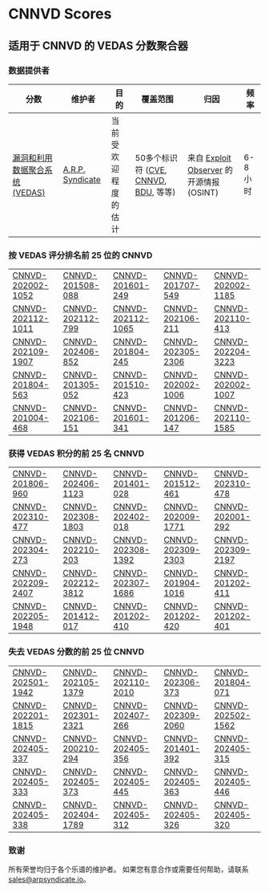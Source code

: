 
# CNNVD Scores
## 适用于 CNNVD 的 VEDAS 分数聚合器

### 数据提供者
| 分数 | 维护者 | 目的 | 覆盖范围 | 归因 | 频率 |
| ----- | ---------- | ------- | -------- | ----------- | --------- |
| [漏洞和利用数据聚合系统 (VEDAS)](https://vedas.arpsyndicate.io) | [A.R.P. Syndicate](https://www.arpsyndicate.io) | 当前受欢迎程度的估计 | 50多个标识符 ([CVE](https://github.com/ARPSyndicate/cve-scores), [CNNVD](https://github.com/ARPSyndicate/cnnvd-scores), [BDU](https://github.com/ARPSyndicate/bdu-scores), 等等) | 来自 [Exploit Observer](https://www.exploit.observer) 的开源情报 (OSINT) | 6-8小时 |



<h3>按 VEDAS 评分排名前 25 位的 CNNVD</h3>

<table>
  <tr>
    <td><a href='https://vedas.arpsyndicate.io/?vuln=CNNVD-202002-1052'>CNNVD-202002-1052</a></td>
    <td><a href='https://vedas.arpsyndicate.io/?vuln=CNNVD-201508-088'>CNNVD-201508-088</a></td>
    <td><a href='https://vedas.arpsyndicate.io/?vuln=CNNVD-201601-249'>CNNVD-201601-249</a></td>
    <td><a href='https://vedas.arpsyndicate.io/?vuln=CNNVD-201707-549'>CNNVD-201707-549</a></td>
    <td><a href='https://vedas.arpsyndicate.io/?vuln=CNNVD-202002-1185'>CNNVD-202002-1185</a></td>
  </tr>
  <tr>
    <td><a href='https://vedas.arpsyndicate.io/?vuln=CNNVD-202112-1011'>CNNVD-202112-1011</a></td>
    <td><a href='https://vedas.arpsyndicate.io/?vuln=CNNVD-202112-799'>CNNVD-202112-799</a></td>
    <td><a href='https://vedas.arpsyndicate.io/?vuln=CNNVD-202112-1065'>CNNVD-202112-1065</a></td>
    <td><a href='https://vedas.arpsyndicate.io/?vuln=CNNVD-202106-211'>CNNVD-202106-211</a></td>
    <td><a href='https://vedas.arpsyndicate.io/?vuln=CNNVD-202110-413'>CNNVD-202110-413</a></td>
  </tr>
  <tr>
    <td><a href='https://vedas.arpsyndicate.io/?vuln=CNNVD-202109-1907'>CNNVD-202109-1907</a></td>
    <td><a href='https://vedas.arpsyndicate.io/?vuln=CNNVD-202406-852'>CNNVD-202406-852</a></td>
    <td><a href='https://vedas.arpsyndicate.io/?vuln=CNNVD-201804-245'>CNNVD-201804-245</a></td>
    <td><a href='https://vedas.arpsyndicate.io/?vuln=CNNVD-202305-2306'>CNNVD-202305-2306</a></td>
    <td><a href='https://vedas.arpsyndicate.io/?vuln=CNNVD-202204-3223'>CNNVD-202204-3223</a></td>
  </tr>
  <tr>
    <td><a href='https://vedas.arpsyndicate.io/?vuln=CNNVD-201804-563'>CNNVD-201804-563</a></td>
    <td><a href='https://vedas.arpsyndicate.io/?vuln=CNNVD-201305-052'>CNNVD-201305-052</a></td>
    <td><a href='https://vedas.arpsyndicate.io/?vuln=CNNVD-201510-423'>CNNVD-201510-423</a></td>
    <td><a href='https://vedas.arpsyndicate.io/?vuln=CNNVD-202002-1006'>CNNVD-202002-1006</a></td>
    <td><a href='https://vedas.arpsyndicate.io/?vuln=CNNVD-202002-1007'>CNNVD-202002-1007</a></td>
  </tr>
  <tr>
    <td><a href='https://vedas.arpsyndicate.io/?vuln=CNNVD-201004-468'>CNNVD-201004-468</a></td>
    <td><a href='https://vedas.arpsyndicate.io/?vuln=CNNVD-202106-151'>CNNVD-202106-151</a></td>
    <td><a href='https://vedas.arpsyndicate.io/?vuln=CNNVD-201601-341'>CNNVD-201601-341</a></td>
    <td><a href='https://vedas.arpsyndicate.io/?vuln=CNNVD-201206-147'>CNNVD-201206-147</a></td>
    <td><a href='https://vedas.arpsyndicate.io/?vuln=CNNVD-202110-1585'>CNNVD-202110-1585</a></td>
  </tr>
</table>


<h3>获得 VEDAS 积分的前 25 名 CNNVD</h3>

<table>
  <tr>
    <td><a href='https://vedas.arpsyndicate.io/?vuln=CNNVD-201806-960'>CNNVD-201806-960</a></td>
    <td><a href='https://vedas.arpsyndicate.io/?vuln=CNNVD-202406-1123'>CNNVD-202406-1123</a></td>
    <td><a href='https://vedas.arpsyndicate.io/?vuln=CNNVD-201401-028'>CNNVD-201401-028</a></td>
    <td><a href='https://vedas.arpsyndicate.io/?vuln=CNNVD-201512-461'>CNNVD-201512-461</a></td>
    <td><a href='https://vedas.arpsyndicate.io/?vuln=CNNVD-202310-478'>CNNVD-202310-478</a></td>
  </tr>
  <tr>
    <td><a href='https://vedas.arpsyndicate.io/?vuln=CNNVD-202310-477'>CNNVD-202310-477</a></td>
    <td><a href='https://vedas.arpsyndicate.io/?vuln=CNNVD-202308-1803'>CNNVD-202308-1803</a></td>
    <td><a href='https://vedas.arpsyndicate.io/?vuln=CNNVD-202402-018'>CNNVD-202402-018</a></td>
    <td><a href='https://vedas.arpsyndicate.io/?vuln=CNNVD-202009-1771'>CNNVD-202009-1771</a></td>
    <td><a href='https://vedas.arpsyndicate.io/?vuln=CNNVD-202001-292'>CNNVD-202001-292</a></td>
  </tr>
  <tr>
    <td><a href='https://vedas.arpsyndicate.io/?vuln=CNNVD-202304-273'>CNNVD-202304-273</a></td>
    <td><a href='https://vedas.arpsyndicate.io/?vuln=CNNVD-202210-203'>CNNVD-202210-203</a></td>
    <td><a href='https://vedas.arpsyndicate.io/?vuln=CNNVD-202308-1392'>CNNVD-202308-1392</a></td>
    <td><a href='https://vedas.arpsyndicate.io/?vuln=CNNVD-202309-2303'>CNNVD-202309-2303</a></td>
    <td><a href='https://vedas.arpsyndicate.io/?vuln=CNNVD-202309-2197'>CNNVD-202309-2197</a></td>
  </tr>
  <tr>
    <td><a href='https://vedas.arpsyndicate.io/?vuln=CNNVD-202209-2407'>CNNVD-202209-2407</a></td>
    <td><a href='https://vedas.arpsyndicate.io/?vuln=CNNVD-202212-3812'>CNNVD-202212-3812</a></td>
    <td><a href='https://vedas.arpsyndicate.io/?vuln=CNNVD-202307-1686'>CNNVD-202307-1686</a></td>
    <td><a href='https://vedas.arpsyndicate.io/?vuln=CNNVD-201904-1016'>CNNVD-201904-1016</a></td>
    <td><a href='https://vedas.arpsyndicate.io/?vuln=CNNVD-201202-411'>CNNVD-201202-411</a></td>
  </tr>
  <tr>
    <td><a href='https://vedas.arpsyndicate.io/?vuln=CNNVD-202205-1948'>CNNVD-202205-1948</a></td>
    <td><a href='https://vedas.arpsyndicate.io/?vuln=CNNVD-201412-017'>CNNVD-201412-017</a></td>
    <td><a href='https://vedas.arpsyndicate.io/?vuln=CNNVD-201202-410'>CNNVD-201202-410</a></td>
    <td><a href='https://vedas.arpsyndicate.io/?vuln=CNNVD-201202-420'>CNNVD-201202-420</a></td>
    <td><a href='https://vedas.arpsyndicate.io/?vuln=CNNVD-201202-401'>CNNVD-201202-401</a></td>
  </tr>
</table>


<h3>失去 VEDAS 分数的前 25 位 CNNVD</h3>

<table>
  <tr>
    <td><a href='https://vedas.arpsyndicate.io/?vuln=CNNVD-202501-1942'>CNNVD-202501-1942</a></td>
    <td><a href='https://vedas.arpsyndicate.io/?vuln=CNNVD-202105-1379'>CNNVD-202105-1379</a></td>
    <td><a href='https://vedas.arpsyndicate.io/?vuln=CNNVD-202110-2010'>CNNVD-202110-2010</a></td>
    <td><a href='https://vedas.arpsyndicate.io/?vuln=CNNVD-202306-373'>CNNVD-202306-373</a></td>
    <td><a href='https://vedas.arpsyndicate.io/?vuln=CNNVD-201804-071'>CNNVD-201804-071</a></td>
  </tr>
  <tr>
    <td><a href='https://vedas.arpsyndicate.io/?vuln=CNNVD-202201-1815'>CNNVD-202201-1815</a></td>
    <td><a href='https://vedas.arpsyndicate.io/?vuln=CNNVD-202301-2321'>CNNVD-202301-2321</a></td>
    <td><a href='https://vedas.arpsyndicate.io/?vuln=CNNVD-202407-266'>CNNVD-202407-266</a></td>
    <td><a href='https://vedas.arpsyndicate.io/?vuln=CNNVD-202309-2060'>CNNVD-202309-2060</a></td>
    <td><a href='https://vedas.arpsyndicate.io/?vuln=CNNVD-202502-1562'>CNNVD-202502-1562</a></td>
  </tr>
  <tr>
    <td><a href='https://vedas.arpsyndicate.io/?vuln=CNNVD-202405-337'>CNNVD-202405-337</a></td>
    <td><a href='https://vedas.arpsyndicate.io/?vuln=CNNVD-200210-294'>CNNVD-200210-294</a></td>
    <td><a href='https://vedas.arpsyndicate.io/?vuln=CNNVD-202405-356'>CNNVD-202405-356</a></td>
    <td><a href='https://vedas.arpsyndicate.io/?vuln=CNNVD-201401-392'>CNNVD-201401-392</a></td>
    <td><a href='https://vedas.arpsyndicate.io/?vuln=CNNVD-202405-315'>CNNVD-202405-315</a></td>
  </tr>
  <tr>
    <td><a href='https://vedas.arpsyndicate.io/?vuln=CNNVD-202405-333'>CNNVD-202405-333</a></td>
    <td><a href='https://vedas.arpsyndicate.io/?vuln=CNNVD-202405-373'>CNNVD-202405-373</a></td>
    <td><a href='https://vedas.arpsyndicate.io/?vuln=CNNVD-202405-445'>CNNVD-202405-445</a></td>
    <td><a href='https://vedas.arpsyndicate.io/?vuln=CNNVD-202405-363'>CNNVD-202405-363</a></td>
    <td><a href='https://vedas.arpsyndicate.io/?vuln=CNNVD-202405-446'>CNNVD-202405-446</a></td>
  </tr>
  <tr>
    <td><a href='https://vedas.arpsyndicate.io/?vuln=CNNVD-202405-338'>CNNVD-202405-338</a></td>
    <td><a href='https://vedas.arpsyndicate.io/?vuln=CNNVD-202404-1789'>CNNVD-202404-1789</a></td>
    <td><a href='https://vedas.arpsyndicate.io/?vuln=CNNVD-202405-312'>CNNVD-202405-312</a></td>
    <td><a href='https://vedas.arpsyndicate.io/?vuln=CNNVD-202405-326'>CNNVD-202405-326</a></td>
    <td><a href='https://vedas.arpsyndicate.io/?vuln=CNNVD-202405-320'>CNNVD-202405-320</a></td>
  </tr>
</table>


### 致谢
所有荣誉均归于各个乐谱的维护者。
如果您有意合作或需要任何帮助，请联系 [sales@arpsyndicate.io](mailto:sales@arpsyndicate.io)。


